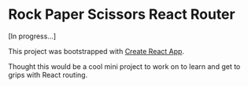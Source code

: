 # Rock Paper Scissors React Router

[In progress...]

This project was bootstrapped with [Create React App](https://github.com/facebook/create-react-app).

Thought this would be a cool mini project to work on to learn and get to grips with React routing.
